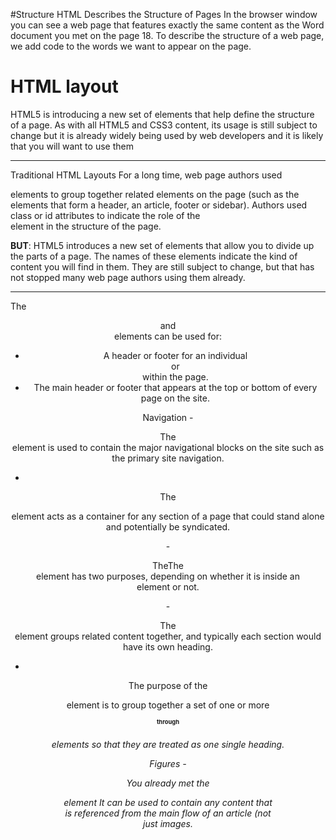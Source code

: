 #Structure
HTML Describes
the Structure
of Pages
In the browser window you can see a web page that features exactly
the same content as the Word document you met on the page 18. To
describe the structure of a web page, we add code to the words we want
to appear on the page.







# HTML layout

HTML5 is introducing a new set of
elements that help define the structure of
a page.
As with all HTML5 and CSS3 content, its usage is still
subject to change but it is already widely being used by web
developers and it is likely that you will want to use them

******************************************************************************************************************************************************************************
Traditional HTML
Layouts
For a long time, web page authors used <div> elements to group
together related elements on the page (such as the elements that form a
header, an article, footer or sidebar). Authors used class or id attributes
to indicate the role of the <div> element in the structure of the page.

 **BUT**:
HTML5 introduces a new set of elements that allow you to divide up the
parts of a page. The names of these elements indicate the kind of content
you will find in them. They are still subject to change, but that has not
stopped many web page authors using them already.

*********************************************************************************************************************************************************************************

 The <header> and <footer>
 elements can be used for:
 
- A header or footer for an
  individual <article> or
  <section> within the page.
- The main header or footer
 that appears at the top or
 bottom of every page on the
 site. 
 
 
 Navigation
  -<nav>
 The <nav> element is used to
 contain the major navigational
 blocks on the site such as the
 primary site navigation.
 
 
- <article>
 The <article> element acts as
 a container for any section of a
 page that could stand alone and
 potentially be syndicated.


-<aside>
 TheThe <aside> element has two
 purposes, depending on whether
 it is inside an <article>
 element or not.
 
 
 -<section>
 The <section> element groups
 related content together, and
 typically each section would
 have its own heading.
 
 
- <hgroup>
 The purpose of the <hgroup>
element is to group together a
set of one or more <h1> through
<h6> elements so that they are
treated as one single heading. 



Figures
-<figure> <figcaption>
You already met the <figure>
element It can be used
to contain any content that is
referenced from the main flow of
an article (not just images.
